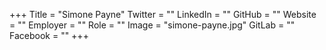 +++
Title = "Simone Payne"
Twitter = ""
LinkedIn = ""
GitHub = ""
Website = ""
Employer = ""
Role = ""
Image = "simone-payne.jpg"
GitLab = ""
Facebook = ""
+++
